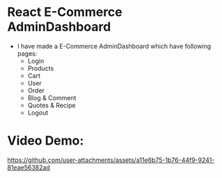 # React E-Commerce AdminDashboard

- I have made a E-Commerce AdminDashboard which have following pages:
  - Login
  - Products
  - Cart
  - User
  - Order
  - Blog & Comment
  - Quotes & Recipe
  - Logout

 # Video Demo:



https://github.com/user-attachments/assets/a11e6b75-1b76-44f9-9241-81eae56382ad

